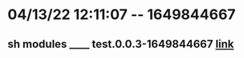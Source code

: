 # 04/13/22 12:11:07 -- 1649844667
## sh modules ____ test.0.0.3-1649844667 [link](https://github.com/danielclough/testnet-docker/blob/main/log/0.0.3-1649844667.md)
